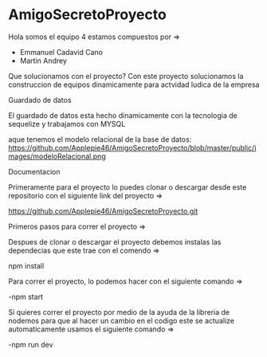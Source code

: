 # AmigoSecretoProyecto

Hola somos el equipo 4 estamos compuestos por =>
- Emmanuel Cadavid Cano
- Martin Andrey

Que solucionamos con el proyecto?
Con este proyecto solucionamos la construccion de equipos dinamicamente para actvidad ludica de la empresa

Guardado de datos

El guardado de datos esta hecho dinamicamente con la tecnologia de sequelize y trabajamos con MYSQL

aque tenemos el modelo relacional de la base de datos:
https://github.com/Applepie46/AmigoSecretoProyecto/blob/master/public/images/modeloRelacional.png


Documentacion

Primeramente para el proyecto lo puedes clonar o descargar desde este repositorio con el siguiente link del proyecto =>

https://github.com/Applepie46/AmigoSecretoProyecto.git

Primeros pasos para correr el proyecto =>

Despues de clonar o descargar el proyecto debemos instalas las dependecias que este trae con el comendo =>

npm install

Para correr el proyecto, lo podemos hacer con el siguiente comando =>

-npm start

Si quieres correr el proyecto por medio de la ayuda de la libreria de nodemos para que al hacer un cambio en el codigo este se actualize automaticamente usamos el siguiente comando =>

-npm run dev









